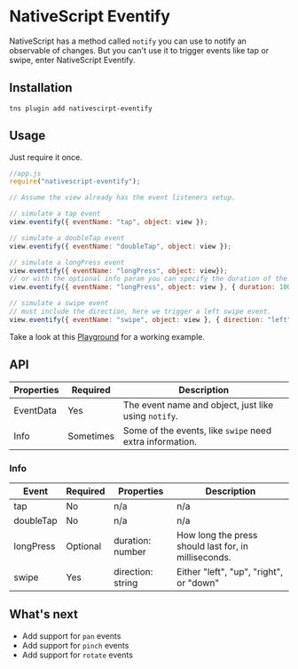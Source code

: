 # NativeScript Eventify
NativeScript has a method called `notify` you can use to notify an observable of changes. But you can't use it to trigger events like tap or swipe, enter NativeScript Eventify.

## Installation
```
tns plugin add nativescirpt-eventify
```

## Usage 
Just require it once.
```js
//app.js
require("nativescript-eventify");
```

```js
// Assume the view already has the event listeners setup.

// simulate a tap event
view.eventify({ eventName: "tap", object: view });

// simulate a doubleTap event
view.eventify({ eventName: "doubleTap", object: view });

// simulate a longPress event
view.eventify({ eventName: "longPress", object: view});
// or with the optional info param you can specify the duration of the press
view.eventify({ eventName: "longPress", object: view }, { duration: 1000 });

// simulate a swipe event
// must include the direction, here we trigger a left swipe event.
view.eventify({ eventName: "swipe", object: view }, { direction: "left" });
```

Take a look at this [Playground](https://play.nativescript.org/?template=play-js&id=PpA1wb) for a working example.

## API

| Properties | Required | Description |
| --- | --- | --- |
| EventData | Yes | The event name and object, just like using `notify`. |
| Info | Sometimes | Some of the events, like `swipe` need extra information. |

### Info

| Event | Required | Properties | Description |
| --- | --- | --- | --- |
| tap | No | n/a | n/a |
| doubleTap | No | n/a | n/a |
| longPress | Optional | duration: number | How long the press should last for, in milliseconds. |
| swipe | Yes | direction: string | Either "left", "up", "right", or "down" |

## What's next
 - Add support for `pan` events
 - Add support for `pinch` events
 - Add support for `rotate` events

